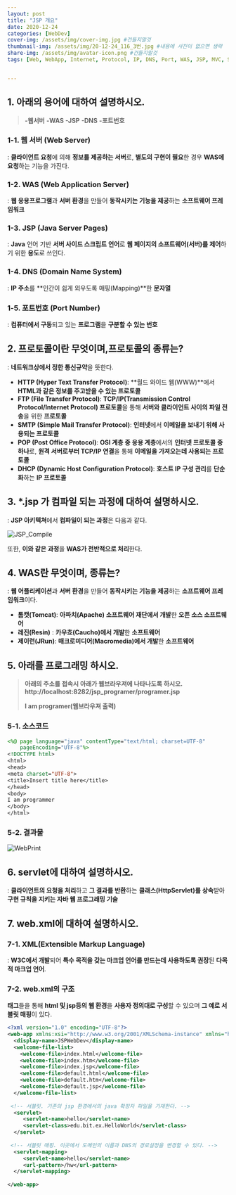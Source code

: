 ```yaml
---
layout: post
title: "JSP 개요"
date: 2020-12-24
categories: [WebDev]
cover-img: /assets/img/cover-img.jpg #건들지말것
thumbnail-img: /assets/img/20-12-24_116_3번.jpg #내용에 사진이 없으면 생략
share-img: /assets/img/avatar-icon.png #건들지말것
tags: [Web, WebApp, Internet, Protocol, IP, DNS, Port, WAS, JSP, MVC, Servlet]


---
```


## 1. 아래의 용어에 대하여 설명하시오.
> **-웹서버**
> **-WAS**
> **-JSP**
> **-DNS**
> **-포트번호**

### 1-1. 웹 서버 (Web Server) ###

: **클라이언트 요청**에 의해 **정보를 제공하는 서버**로, **별도의 구현이 필요**한 경우 **WAS에 요청**하는 기능을 가진다.

### 1-2. WAS (Web Application Server) ###

: **웹 응용프로그램**과 **서버 환경**을 만들어 **동작시키는 기능을 제공**하는 **소프트웨어 프레임워크**

### 1-3. JSP (Java Server Pages) ###

: **Java** 언어 기반 **서버 사이드 스크립트 언어**로 **웹 페이지의 소프트웨어(서버)를 제어**하기 위한 **용도**로 쓰인다.

### 1-4. DNS (Domain Name System) ###

: **IP 주소**를 **인간이 쉽게 외우도록 매핑(Mapping)**한 **문자열**

### 1-5. 포트번호 (Port Number) ###

: **컴퓨터에서 구동**되고 있는 **프로그램**을 **구분할 수 있는 번호**

## 2. 프로토콜이란 무엇이며,프로토콜의 종류는?

: **네트워크상에서 정한 통신규약**을 뜻한다.

- **HTTP (Hyper Text Transfer Protocol)**: **월드 와이드 웹(WWW)**에서 **HTML과 같은 정보를 주고받을 수 있는 프로토콜**
- **FTP (File Transfer Protocol)**: **TCP/IP(Transmission Control Protocol/Internet Protocol) 프로토콜**을 통해 **서버와 클라이언트 사이의 파일 전송**을 위한 **프로토콜**
- **SMTP (Simple Mail Transfer Protocol)**: **인터넷**에서 **이메일을 보내기 위해 사용되는 프로토콜**
- **POP (Post Office Protocol)**: **OSI 계층 중 응용 계층**에서의 **인터넷 프로토콜 중 하나**로, **원격 서버로부터 TCP/IP 연결**을 통해 **이메일을 가져오는데 사용되는 프로토콜**
- **DHCP (Dynamic Host Configuration Protocol)**: **호스트 IP 구성 관리**를 **단순화**하는 **IP 프로토콜**

## 3. *.jsp 가 컴파일 되는 과정에 대하여 설명하시오.

: **JSP 아키텍쳐**에서 **컴파일이 되는 과정**은 다음과 같다.

![JSP_Compile](/assets/img/20-12-24_116_3번.jpg)

또한, **이와 같은 과정**을 **WAS가 전반적으로 처리**한다.

## 4. WAS란 무엇이며, 종류는?

: **웹 어플리케이션**과 **서버 환경**을 만들어 **동작시키는 기능을 제공**하는 **소프트웨어 프레임워크**이다.

- **톰캣(Tomcat)**: **아파치(Apache) 소프트웨어 재단에서 개발**한 **오픈 소스 소프트웨어**
- **레진(Resin)** : **카우쵸(Caucho)에서 개발**한 **소프트웨어**
- **제이런(JRun)**: **매크로미디어(Macromedia)에서 개발**한 **소프트웨어**

## 5. 아래를 프로그래밍 하시오.

> **아래의 주소를 접속시 아래가 웹브라우져에 나타나도록 하시오.**
> **http://localhost:8282/jsp_programer/programer.jsp**
>
> **I am programer(웹브라우져 출력)**

### 5-1. 소스코드 ###

```jsp
<%@ page language="java" contentType="text/html; charset=UTF-8"
    pageEncoding="UTF-8"%>
<!DOCTYPE html>
<html>
<head>
<meta charset="UTF-8">
<title>Insert title here</title>
</head>
<body>
I am programmer
</body>
</html>
```

### 5-2. 결과물

![WebPrint](/assets/img/20-12-24_116_5번.jpg)

## 6. servlet에 대하여 설명하시오. ##

: **클라이언트의 요청을 처리**하고 **그 결과를 반환**하는 **클래스(HttpServlet)를 상속**받아 **구현 규칙을 지키는 자바 웹 프로그래밍 기술**

## 7. web.xml에 대하여 설명하시오. ##

### 7-1. XML(Extensible Markup Language) ###

: **W3C에서 개발**되어 **특수 목적을 갖는 마크업 언어를 만드는데 사용하도록 권장**된 **다목적 마크업 언어**.

### 7-2. web.xml의 구조 ###

**태그**들을 통해 **html 및 jsp등의 웹 환경**을 **사용자 정의대로 구성**할 수 있으며 **그 예로 서블릿 매핑**이 있다.

```xml
<?xml version="1.0" encoding="UTF-8"?>
<web-app xmlns:xsi="http://www.w3.org/2001/XMLSchema-instance" xmlns="http://xmlns.jcp.org/xml/ns/javaee" xsi:schemaLocation="http://xmlns.jcp.org/xml/ns/javaee http://xmlns.jcp.org/xml/ns/javaee/web-app_4_0.xsd" version="4.0">
  <display-name>JSPWebDev</display-name>
  <welcome-file-list>
    <welcome-file>index.html</welcome-file>
    <welcome-file>index.htm</welcome-file>
    <welcome-file>index.jsp</welcome-file>
    <welcome-file>default.html</welcome-file>
    <welcome-file>default.htm</welcome-file>
    <welcome-file>default.jsp</welcome-file>
  </welcome-file-list>
  
 <!-- 서블릿. 기존의 jsp 환경에서의 java 확장자 파일을 기재한다. --> 
  <servlet>
     <servlet-name>hello</servlet-name>
     <servlet-class>edu.bit.ex.HelloWorld</servlet-class>
  </servlet>
  
 <!-- 서블릿 매핑. 이곳에서 도메인의 이름과 DNS의 경로설정을 변경할 수 있다. --> 
  <servlet-mapping>
     <servlet-name>hello</servlet-name>
     <url-pattern>/hw</url-pattern>   
  </servlet-mapping>
  
</web-app>
```